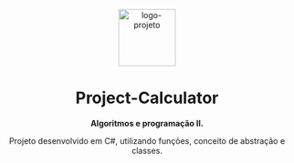 

<p align="center"> <img src="https://github.com/alvesvn/university-projects/assets/96539606/7558d99a-a6a5-4466-b848-b13f64620895" alt="logo-projeto" height="100" widht="100" /></center>
<h1 align="center">Project-Calculator</h1>
<p align="center"> <strong>Algoritmos e programação II.</strong> </p>
<p align="center">Projeto desenvolvido em C#, utilizando funções, conceito de abstração e classes. </p>


  </center>
